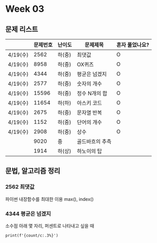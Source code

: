 # Week 03

## 문제 리스트

|                |문제번호|난이도|문제제목|혼자 풀었나요?|
|----------------|-------|------|-------|-------------|
|4/19(수)|2562|하(중)|최댓값|O|
|4/19(수)|8958|하(중)|OX퀴즈|O|
|4/19(수)|4344|하(중)|평균은 넘겠지|O|
|4/19(수)|2577|하(중)|숫자의 개수|O|
|4/19(수)|15596|하(중)|정수 N개의 합|O|
|4/19(수)|11654|하(하)|아스키 코드|O|
|4/19(수)|2675|하(중)|문자열 반복|O|
|4/19(수)|1152|하(중)|단어의 개수|O|
|4/19(수)|2908|하(중)|상수|O|
||9020|중|골드바흐의 추측||
||1914|하(상)|하노이의 탑||

## 문법, 알고리즘 정리

### 2562 최댓값
파이썬 내장함수를 최대한 이용
max(), index()

### 4344 평균은 넘겠지
소수점 아래 몇 자리, 퍼센트로 나타내고 싶을 때
```
print(f'{count/c:.3%}')
```